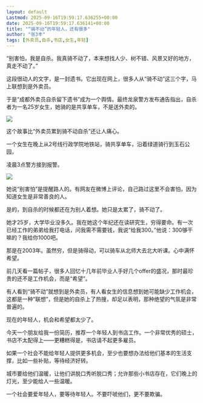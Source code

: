 ```yaml
---
layout: default
Lastmod: 2025-09-16T19:59:17.636255+00:00
date: 2025-09-16T19:59:17.636141+00:00
title: "“骑不动”的年轻人，还有很多"
author: "张3丰"
tags: [外卖员,自杀,书店,女生,年轻]
---
```


“别害怕，我是自杀。我真骑不动了，本来想找人少、树不错、风景又好的地方，真走不动了。”

  

这段很动人的文字，是一封遗书。它出现在网上，很多人从“骑不动”这三个字，马上联想到是外卖员。

  

于是“成都外卖员自杀留下遗书”成为一个舆情。最终龙泉警方发布通告指出，自杀者为一名25岁女生，她骑的是共享单车，不是送外卖的。

  

![](https://images.weserv.nl/?url=https%3A//mmbiz.qpic.cn/mmbiz_jpg/3OMbCSCZjRbhtn9mmfN42rYeXL5TodiaNLscasRdOyibwqExAet0BTntP1Dy0dDKJrnicTiaQJKiafNNdziboYn30adw/640%3Fwx_fmt%3Djpeg)

这个故事比“外卖员累到骑不动自杀”还让人痛心。

一个女生在晚上从2号线行政学院地铁站，骑共享单车，沿着绿道骑行到玉石公园，

凌晨3点警方接到报警。

![](https://images.weserv.nl/?url=https%3A//mmbiz.qpic.cn/mmbiz_jpg/3OMbCSCZjRbhtn9mmfN42rYeXL5TodiaNib3dNIA12zTh4rI7icuxf47Pbp2SqfqET4Q65dZACJrvQs8Rm8yzCMnw/640%3Fwx_fmt%3Djpeg)

她说“别害怕”是提醒路人的。有网友在微博上评论，自己路过这里不会害怕，因为知道女生是非常善良的人。

是的，到自杀的时候都还在为别人着想。她只是太累了，骑不动了。

她才25岁，大学毕业没多久。我在她这个年纪还在读研究生，穷得要命。有一次已经工作的弟弟给我打电话，问我需不需要钱，我说“给我300。”他说：300够干嘛的？我给你1000吧。

那是在2003年。虽然穷，但是骑得动，可以骑车从北师大去北大听课。心中满怀希望。

前几天看一篇帖子，很多人回忆十几年前毕业人手好几个offer的盛况，那时最珍贵的还不是工作机会，而是“希望”。

有人看到“骑不动”就想到是外卖员，有人看女生的信息想到她可能缺少工作机会，这都是一种“联想”，但是她的自杀上了热搜，却足以表明，那种绝望的气氛是非常普遍的。

现在的年轻人，机会和希望都太少了。

今天一个朋友给我一份简历，推荐一个年轻人到书店工作。一个非常优秀的硕士，书店不太配得上——更糟糕得是，书店请不起更多雇员。

如果一个社会不能给年轻人提供更多机会，至少也要想办法给他们基本的生活支撑，比如一些补贴，等待经济好转。

城市要给他们温暖，让他们讲脱口秀听脱口秀；允许那些小书店存在，它们晚上的灯光，至少能给人一些温暖。

一个社会要爱年轻人，要等待年轻人。不要吓唬他们，更不要欺骗。

